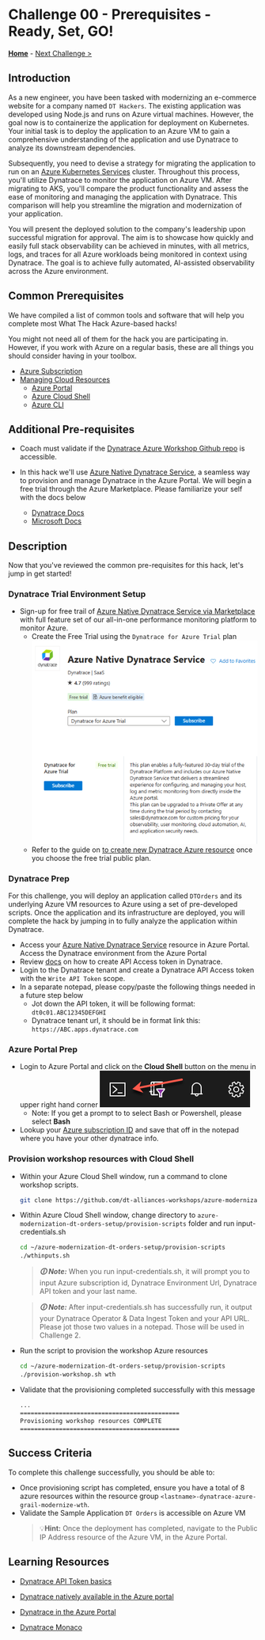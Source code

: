 # Challenge 00 - Prerequisites - Ready, Set, GO!

**[Home](../README.md)** - [Next Challenge >](./Challenge-01.md)

<!-- 
**_This is a template for "Challenge Zero" which focuses on getting prerequisites set up for the hack. The italicized text provides hints & examples of what should or should NOT go in each section._**

**_We have included links to some common What The Hack pre-reqs in this template. All common prerequisite links go to the WTH-CommonPrerequisites page where there are more details on what each tool's purpose is._**

**_You should remove any common pre-reqs that are not required for your hack. Then add additional pre-reqs that are required for your hack in the Description section below._**

**_You should remove all italicized & sample text in this template and replace with your content._**
-->

## Introduction

 As a new engineer, you have been tasked with modernizing an e-commerce website for a company named `DT Hackers`. The existing application was developed using Node.js and runs on Azure virtual machines. However, the goal now is to containerize the application for deployment on Kubernetes. Your initial task is to deploy the application to an Azure VM to gain a comprehensive understanding of the application and use Dynatrace to analyze its downstream dependencies.

 Subsequently, you need to devise a strategy for migrating the application to run on an [Azure Kubernetes Services](https://azure.microsoft.com/en-us/products/kubernetes-service) cluster.  Throughout this process, you'll utilize Dynatrace to monitor the application on Azure VM. After migrating to AKS, you'll compare the product functionality and assess the ease of monitoring and managing the application with Dynatrace. This comparison will help you streamline the migration and modernization of your application.

 You will present the deployed solution to the company's leadership upon successful migration for approval. The aim is to showcase how quickly and easily full stack observability can be achieved in minutes, with all metrics, logs, and traces for all Azure workloads being monitored in context using Dynatrace. The goal is to achieve fully automated, AI-assisted observability across the Azure environment.

## Common Prerequisites

We have compiled a list of common tools and software that will help you complete most What The Hack Azure-based hacks!

You might not need all of them for the hack you are participating in. However, if you work with Azure on a regular basis, these are all things you should consider having in your toolbox.

<!-- If you are editing this template manually, be aware that these links are only designed to work if this Markdown file is in the /xxx-HackName/Student/ folder of your hack. -->

- [Azure Subscription](../../000-HowToHack/WTH-Common-Prerequisites.md#azure-subscription)
- [Managing Cloud Resources](../../000-HowToHack/WTH-Common-Prerequisites.md#managing-cloud-resources)
  - [Azure Portal](../../000-HowToHack/WTH-Common-Prerequisites.md#azure-portal)  
  - [Azure Cloud Shell](../../000-HowToHack/WTH-Common-Prerequisites.md#azure-cloud-shell)
  - [Azure CLI](../../000-HowToHack/WTH-Common-Prerequisites.md#azure-cli)


## Additional Pre-requisites

- Coach must validate if the [Dynatrace Azure Workshop Github repo](https://github.com/dt-alliances-workshops/azure-modernization-dt-orders-setup/) is accessible. 

- In this hack we'll use [Azure Native Dynatrace Service](https://www.dynatrace.com/news/blog/using-dynatrace-on-microsoft-azure/), a seamless way to provision and manage Dynatrace in the Azure Portal.  We will begin a free trial through the Azure Marketplace.  Please familiarize your self with the docs below
    - [Dynatrace Docs](https://docs.dynatrace.com/docs/setup-and-configuration/setup-on-cloud-platforms/microsoft-azure-services/azure-platform/azure-native-integration)
    - [Microsoft Docs](https://learn.microsoft.com/en-us/azure/partner-solutions/dynatrace/dynatrace-overview)

## Description
<!--
_This section should clearly state any additional prerequisite tools that need to be installed or set up in the Azure environment that the student will hack in._

_While ordered lists are generally not welcome in What The Hack challenge descriptions, you can use one here in Challenge Zero IF and only IF the steps you are asking the student to perform are not core to the learning objectives of the hack._

_For example, if the hack is on IoT Devices and you want the student to deploy an ARM/Bicep template that sets up the environment they will hack in without them needing to understand how ARM/Bicep templates work, you can provide step-by-step instructions on how to deploy the ARM/Bicep template._

_Optionally, you may provide resource files such as a sample application, code snippets, or templates as learning aids for the students. These files are stored in the hack's `Student/Resources` folder. It is the coach's responsibility to package these resources into a Resources.zip file and provide it to the students at the start of the hack. You should leave the sample text below in that refers to the Resources.zip file._

**\*NOTE:** Do NOT provide direct links to files or folders in the What The Hack repository from the student guide. Instead, you should refer to the Resources.zip file provided by the coach.\*

**\*NOTE:** Any direct links to the What The Hack repo will be flagged for review during the review process by the WTH V-Team, including exception cases.\*

_Sample challenge zero text for the IoT Hack Of The Century:_
-->

Now that you've reviewed the common pre-requisites for this hack, let's jump in get started!

<!-- Your coach will also provide you with a Resources.zip file that contains resources you will need to complete the hack. If you plan to work locally, you should unpack it on your workstation. If you plan to use the Azure Cloud Shell, you should upload it to the Cloud Shell and unpack it there. -->

### Dynatrace Trial Environment Setup

* Sign-up for free trail of [Azure Native Dynatrace Service via Marketplace](https://azuremarketplace.microsoft.com/en-US/marketplace/apps/dynatrace.dynatrace_portal_integration?tab=Overview) with full feature set of our all-in-one performance monitoring platform to monitor Azure.
   - Create the Free Trial using the `Dynatrace for Azure Trial` plan
        <img src="images/dynatrace-plans-free-trial.png"  width="500"/>
   -  Refer to the guide on [to create new Dynatrace Azure resource](https://learn.microsoft.com/en-us/azure/partner-solutions/dynatrace/dynatrace-create#create-a-dynatrace-resource-in-azure) once you choose the free trial public plan.

 ### Dynatrace Prep

 For this challenge, you will deploy an application called ``DTOrders`` and its underlying Azure VM resources to Azure using a set of pre-developed scripts. Once the application and its infrastructure are deployed, you will complete the hack by jumping in to fully analyze the application within Dynatrace.


- Access your [Azure Native Dynatrace Service](https://docs.dynatrace.com/docs/setup-and-configuration/setup-on-cloud-platforms/microsoft-azure-services/azure-platform/azure-native-integration#access-your-dynatrace-environment) resource in Azure Portal.  Access the Dynatrace environment from the Azure Portal
- Review [docs](https://www.dynatrace.com/support/help/dynatrace-api/basics/dynatrace-api-authentication#create-token) on how to create API Access token in Dynatrace. 
- Login to the Dynatrace tenant and create a Dynatrace API Access token with the  ``Write API Token`` scope.
- In a separate notepad, please copy/paste the following things needed in a future step below  
  - Jot down the API token, it will be following format: ``dt0c01.ABC12345DEFGHI``
  - Dynatrace tenant url, it should be in format link this: ``https://ABC.apps.dynatrace.com``

### Azure Portal Prep
 - Login to Azure Portal and click on the **Cloud Shell** button on the menu in upper right hand corner ![](images/portal-shell-button.png)
    - Note: If you get a prompt to to select Bash or Powershell, please select **Bash**
- Lookup your [Azure subscription ID](https://learn.microsoft.com/en-us/azure/azure-portal/get-subscription-tenant-id) and save that off in the notepad where you have your other dynatrace info.

### Provision workshop resources with Cloud Shell
- Within your Azure Cloud Shell window, run a command to clone workshop scripts.
    ```bash    
    git clone https://github.com/dt-alliances-workshops/azure-modernization-dt-orders-setup.git
    ```
- Within Azure Cloud Shell window, change directory to  ``azure-modernization-dt-orders-setup/provision-scripts`` folder and run input-credentials.sh
    ```bash
    cd ~/azure-modernization-dt-orders-setup/provision-scripts
    ./wthinputs.sh
    ```
  > ***🛈 Note:*** When you run input-credentials.sh, it will prompt you to input Azure subscription id, Dynatrace Environment Url, Dynatrace API token and your last name.

  > ***🛈 Note:*** After input-credentials.sh has successfully run, it output your Dynatrace Operator & Data Ingest Token and your API URL.  Please jot those two values in a notepad. Those will be used in Challenge 2.

- Run the script to provision the workshop Azure resources
     ```bash
    cd ~/azure-modernization-dt-orders-setup/provision-scripts
    ./provision-workshop.sh wth
    ```
- Validate that the provisioning completed successfully with this message
    ``` ...
    ...
    =============================================
    Provisioning workshop resources COMPLETE
    =============================================
    ```




## Success Criteria

To complete this challenge successfully, you should be able to:

- Once provisioning script has completed, ensure you have  a total of 8 azure resources within the resource group `<lastname>-dynatrace-azure-grail-modernize-wth`.
- Validate the Sample Application ``DT Orders`` is accessible on Azure VM
    >💡**Hint:** Once the deployment has completed, navigate to the Public IP Address resource of the Azure VM, in the Azure Portal.
    


## Learning Resources

- [Dynatrace API Token basics](https://www.dynatrace.com/support/help/dynatrace-api/basics/dynatrace-api-authentication)
- [Dynatrace natively available in the Azure portal ](https://www.dynatrace.com/news/blog/using-dynatrace-on-microsoft-azure/)
- [Dynatrace in the Azure Portal](https://www.dynatrace.com/support/help/get-started/saas/azure-native-integration)

- [Dynatrace Monaco](https://dynatrace.github.io/dynatrace-monitoring-as-code/)
